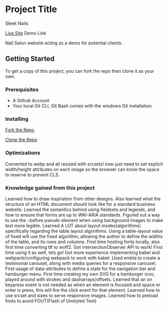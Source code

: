 # Project Title
Sleek Nails

[Live Site](https://takingcareofme.netlify.app) Demo Link

Nail Salon website acting as a demo for potential clients.

## Getting Started

To get a copy of this project, you can fork the repo then clone it as your own.

### Prerequisites
- A Github Account
- Your local Git CLI, Git Bash comes with the windows Git installation.

### Installing

[Fork the Repo](https://github.com/octocat/Spoon-Knife)

[Clone the Repo](https://docs.github.com/en/repositories/creating-and-managing-repositories/cloning-a-repository)

### Optimizations
Converted to webp and all resized with srcsets! now just need to set explicit width/height attributes on each image so the browser can know the space to reserve to prevent CLS.

### Knowledge gained from this project
Learned how to draw inspiration from other designs. Also learned what the structure of an HTML document should look like for a standard business website. 
Learned the semantics behind using fieldsets and legends, and how to ensure that forms are up to WAI-ARIA standards.
Figured out a way to use the ::before pseudo element when using background images to make text more legible.
Learned A LOT about layout modes(algorithms) specifically regarding the table layout algorithms. Using a table-layout value of fixed will use the fixed algorithm, allowing the author to define the widths of the table, and its rows and columns.
First time hosting fonts locally, also first time converting ttf to woff2.
Got intersectionObserver API to work! First time using it as well, lets go!
Got more experience implementing babel and webpack/configuring webpack to work with babel.
Used embla to create a testimonial carousel, along with media queries for a responsive carousel.
First usage of data-attributes to define a state for the navigation bar and hamburger menu.
First time creating my own SVG for a hamburger icon, played around with strokes and dasharrays/offsets.
Learned that an on keypress event is not needed as when an element is focused and space or enter is press, this will fire the click event for that element.
Learned how to use srcset and sizes to serve responsive images. 
Learned how to preload fonts to avoid FOUT(Flash of Unstyled Text)